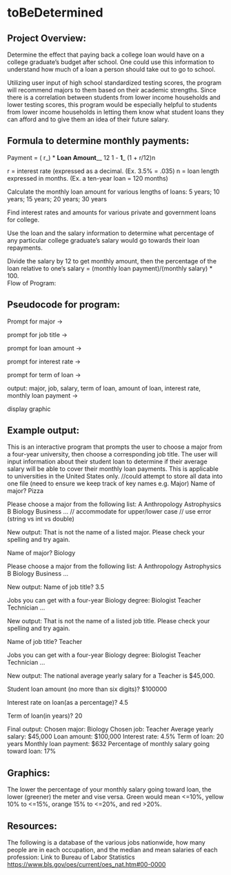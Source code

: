 # toBeDetermined

## Project Overview:

Determine the effect that paying back a college loan would have on a college graduate’s budget after school. One could use this information to understand how much of a loan a person should take out to go to school. 

Utilizing user input of high school standardized testing scores, the program will recommend majors to them based on their academic strengths. Since there is a correlation between students from lower income households and lower testing scores, this program would be especially helpful to students from lower income households in letting them know what student loans they can afford and to give them an idea of their future salary. 

## Formula to determine monthly payments:

 Payment =    ( r_) * ____Loan Amount______
                      	 12          1   -     __1___
			                	    (1 + r/12)n                                               
                           
  r = interest rate (expressed as a decimal.  (Ex. 3.5% = .035)
	n = loan length expressed in months. (Ex. a ten-year loan = 120 months)

 Calculate the monthly loan amount for various lengths of loans:
       5 years; 10 years; 15 years; 20 years; 30 years

 Find interest rates and amounts for various private and government loans for college.

Use the loan and the salary information to determine what percentage of any  particular college graduate’s salary would go towards their loan repayments. 

Divide the salary by 12 to get monthly amount, then the percentage of the loan relative to one’s salary = (monthly loan payment)/(monthly salary) * 100.  
Flow of Program:

## Pseudocode for program:
Prompt for major → 

prompt for job title →
 
prompt for loan amount → 

prompt for interest rate → 

prompt for term of loan → 

output: major, job, salary, term of loan, amount of loan, interest rate, monthly loan payment → 

display graphic


## Example output:

This is an interactive program that prompts the user to choose a major from a four-year university, then choose a corresponding job title. The user will input information about their student loan to determine if their average salary will be able to cover their monthly loan payments. This is applicable to universities in the United States only.
//could attempt to store all data into one file (need to ensure we keep track of key names e.g. Major)
Name of major? Pizza 

Please choose a major from the following list:
A
Anthropology
Astrophysics
B
Biology
Business
…
// accommodate for upper/lower case
// use error (string vs int vs double)

New output:
That is not the name of a listed major. Please check your spelling and try again.

Name of major? Biology

Please choose a major from the following list:
A
Anthropology
Astrophysics
B
Biology
Business
…

New output:
Name of job title? 3.5

Jobs you can get with a four-year Biology degree:
Biologist
Teacher
Technician
…

New output:
That is not the name of a listed job title. Please check your spelling and try again.

Name of job title? Teacher

Jobs you can get with a four-year Biology degree:
Biologist
Teacher
Technician
…

New output:
The national average yearly salary for a Teacher is $45,000.

Student loan amount (no more than six digits)? $100000

Interest rate on loan(as a percentage)? 4.5

Term of loan(in years)? 20

Final output: 
Chosen major: Biology
Chosen job: Teacher
Average yearly salary: $45,000
Loan amount: $100,000
Interest rate: 4.5%
Term of loan: 20 years
Monthly loan payment: $632
Percentage of monthly salary going toward loan: 17%

## Graphics:
The lower the percentage of your monthly salary going toward loan, the lower (greener) the meter and vise versa. Green would mean <=10%, yellow 10% to <=15%, orange 15% to <=20%, and red >20%.

## Resources: 
The following is a database of the various jobs nationwide, how many people are in each occupation, and the median and mean salaries of each profession:
Link to Bureau of Labor Statistics
https://www.bls.gov/oes/current/oes_nat.htm#00-0000

